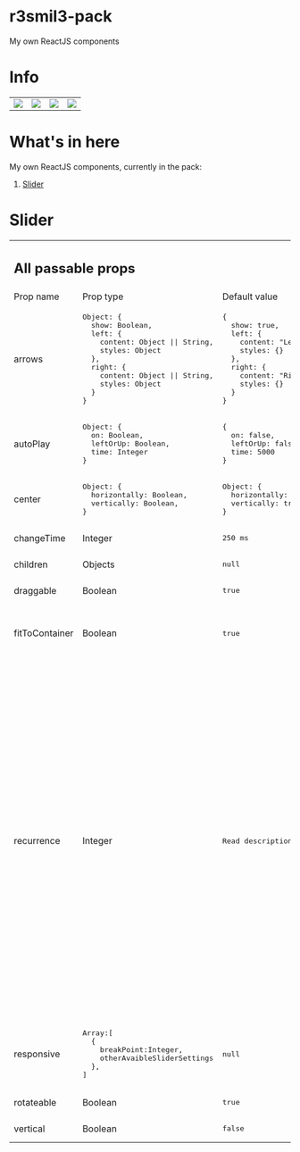 # r3smil3-pack

My own ReactJS components

<h1>Info</h1>
<table>
<tr>
<td>
<img src="https://img.shields.io/github/issues/AlbertZawadzki/r3smil3-pack">
</td>
<td>
<img src="https://img.shields.io/github/forks/AlbertZawadzki/r3smil3-pack">
</td>
<td>
<img src="https://img.shields.io/github/stars/AlbertZawadzki/r3smil3-pack">
</td>
<td>
<img src="https://img.shields.io/github/license/AlbertZawadzki/r3smil3-pack">
</td>
</tr>
</table>
<h1>What's in here</h1>
My own ReactJS components, currently in the pack:<br/>
<ol><li><a href="#slider">Slider</a></li></ol>

<h1 id="slider">Slider</h1>
<table>
<tr>
  <td colspan='4'>
    <h2>
      All passable props
    </h2>
  </td>
</tr>
  <tr>
    <td>
      Prop name
    </td>
    <td>
      Prop type
    </td>
    <td>
      Default value
    </td>
    <td>
      Description
    </td>
  </tr>
  <tr>
    <td>
      arrows
    </td>
    <td>
    <pre>Object: {
  show: Boolean,
  left: {
    content: Object || String,
    styles: Object
  },
  right: {
    content: Object || String,
    styles: Object
  }
}</pre>
    </td>
    <td>
      <pre>{
  show: true,
  left: {
    content: "Left",
    styles: {}
  },
  right: {
    content: "Right",
    styles: {}
  }
}</pre>
    </td>
    <td>
      Sets styling and content of arrows
    </td>
  </tr>
  <tr>
    <td>
      autoPlay
    </td>
    <td>
      <pre>Object: {
  on: Boolean,
  leftOrUp: Boolean,
  time: Integer
}</pre>
    </td>
    <td>
      <pre>{
  on: false,
  leftOrUp: false,
  time: 5000
}</pre>
    </td>
    <td>
     Sets slider autoplay, frequency of slides changing and direction
    </td>
  </tr>
   <tr>
    <td>
      center
    </td>
    <td><pre>Object: {
  horizontally: Boolean,
  vertically: Boolean,
}</pre>
    </td>
    <td><pre>Object: {
  horizontally: false,
  vertically: true,
}</pre>
    </td>
    <td>
     Centers all items vertically and horizontally
    </td>
  </tr> <tr>
    <td>
      changeTime
    </td>
    <td>Integer
    </td>
    <td><pre>250 ms</pre>
    </td>
    <td>
     Time of sliding slides in miliseconds
    </td>
  </tr>
   <tr>
    <td>
      children
    </td>
    <td>
     Objects
    </td>
    <td><pre>null</pre>
    </td>
    <td>
     What will be displayed as slides
    </td>
  </tr>
   <tr>
    <td>
      draggable
    </td>
    <td>
     Boolean
    </td>
    <td><pre>true</pre>
    </td>
    <td>
     Sets if slider should react on pointer
    </td>
  </tr>
   <tr>
    <td>
      fitToContainer
    </td>
    <td>
     Boolean
    </td>
    <td><pre>true</pre>
    </td>
    <td>
     Sets sliders width and height to 100% of sliders wrapper and hides everything outside of it
    </td>
  </tr>
   <tr>
    <td>
      recurrence
    </td>
    <td>
     Integer
    <td><pre>Read description -></pre>
    </td>
    <td>
      If slides to parent ratio is:<br/>
      <ul>
        <li>
          Lesser than 1
          <ul>
            <li>
              set recurrence to 1
            </li>
          </ul>
        </li>
        <li>
          Lesser than 2
          <ul>
            <li>
              If recurrence is greater than 5
              <ul>
                <li>
                  set recurrence to recurrence
                </li>
              </ul>
            </li>
            <li>
              Else
              <ul>
                <li>
                  set recurrence to 5
                </li>
              </ul>
            </li>
          </ul>
        </li>
        <li>
          Greater than 2
         <ul>
            <li>
              If recurrence is greater than 3
              <ul>
                <li>
                  set recurrence to recurrence
                </li>
              </ul>
            </li>
            <li>
              Else
              <ul>
                <li>
                  set recurrence to 3
                </li>
              </ul>
            </li>
          </ul>
        </li>
      </ul>
    </td>
  </tr>
  <tr>
    <td>
      responsive
    </td>
    <td><pre>Array:[
  {
    breakPoint:Integer,
    otherAvaibleSliderSettings
  },
]</pre>
    </td>
    <td><pre>null</pre>
    </td>
    <td>
     Sets breakpoints to change settings dependlingly on siteHeight (if slider is vertical) or siteWidth (if slider is horizontal)
    </td>
  </tr>
   <tr>
    <td>
      rotateable
    </td>
    <td>
     Boolean
    </td>
    <td><pre>true</pre>
    </td>
    <td>
     Sets if slider should be infinitly rotating
    </td>
  </tr>
   <tr>
    <td>
      vertical
    </td>
    <td>
     Boolean
    </td>
    <td><pre>false</pre>
    </td>
    <td>
     Sets slides vertically
    </td>
  </tr>
</table>
